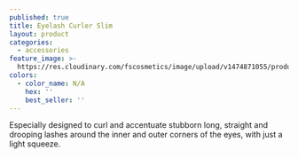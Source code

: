 ```yaml
---
published: true
title: Eyelash Curler Slim
layout: product
categories:
  - accessories
feature_image: >-
  https://res.cloudinary.com/fscosmetics/image/upload/v1474871055/products/fs_curlash_mini.jpg
colors:
  - color_name: N/A
    hex: ''
    best_seller: ''
---
```

Especially designed to curl and accentuate stubborn long, straight and drooping lashes around the inner and outer corners of the eyes, with just a light squeeze.

